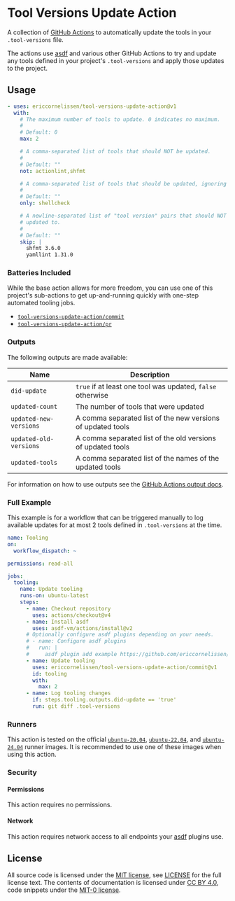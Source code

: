 <!-- SPDX-License-Identifier: CC-BY-4.0 -->

# Tool Versions Update Action

A collection of [GitHub Actions] to automatically update the tools in your
`.tool-versions` file.

The actions use [asdf] and various other GitHub Actions to try and update any
tools defined in your project's `.tool-versions` and apply those updates to the
project.

## Usage

```yml
- uses: ericcornelissen/tool-versions-update-action@v1
  with:
    # The maximum number of tools to update. 0 indicates no maximum.
    #
    # Default: 0
    max: 2

    # A comma-separated list of tools that should NOT be updated.
    #
    # Default: ""
    not: actionlint,shfmt

    # A comma-separated list of tools that should be updated, ignoring others.
    #
    # Default: ""
    only: shellcheck

    # A newline-separated list of "tool version" pairs that should NOT be
    # updated to.
    #
    # Default: ""
    skip: |
      shfmt 3.6.0
      yamllint 1.31.0
```

### Batteries Included

While the base action allows for more freedom, you can use one of this project's
sub-actions to get up-and-running quickly with one-step automated tooling jobs.

- [`tool-versions-update-action/commit`](./commit/README.md)
- [`tool-versions-update-action/pr`](./pr/README.md)

### Outputs

The following outputs are made available:

| Name                   | Description                                                 |
| ---------------------- | ----------------------------------------------------------- |
| `did-update`           | `true` if at least one tool was updated, `false` otherwise  |
| `updated-count`        | The number of tools that were updated                       |
| `updated-new-versions` | A comma separated list of the new versions of updated tools |
| `updated-old-versions` | A comma separated list of the old versions of updated tools |
| `updated-tools`        | A comma separated list of the names of the updated tools    |

For information on how to use outputs see the [GitHub Actions output docs].

### Full Example

This example is for a workflow that can be triggered manually to log available
updates for at most 2 tools defined in `.tool-versions` at the time.

```yml
name: Tooling
on:
  workflow_dispatch: ~

permissions: read-all

jobs:
  tooling:
    name: Update tooling
    runs-on: ubuntu-latest
    steps:
      - name: Checkout repository
        uses: actions/checkout@v4
      - name: Install asdf
        uses: asdf-vm/actions/install@v2
      # Optionally configure asdf plugins depending on your needs.
      # - name: Configure asdf plugins
      #   run: |
      #     asdf plugin add example https://github.com/ericcornelissen/asdf-example
      - name: Update tooling
        uses: ericcornelissen/tool-versions-update-action/commit@v1
        id: tooling
        with:
          max: 2
      - name: Log tooling changes
        if: steps.tooling.outputs.did-update == 'true'
        run: git diff .tool-versions
```

### Runners

This action is tested on the official [`ubuntu-20.04`], [`ubuntu-22.04`], and
[`ubuntu-24.04`] runner images. It is recommended to use one of these images
when using this action.

### Security

#### Permissions

This action requires no permissions.

#### Network

This action requires network access to all endpoints your [asdf] plugins use.

## License

All source code is licensed under the [MIT license], see [LICENSE] for the full
license text. The contents of documentation is licensed under [CC BY 4.0], code
snippets under the [MIT-0 license].

[asdf]: https://asdf-vm.com/
[cc by 4.0]: https://creativecommons.org/licenses/by/4.0/
[github actions]: https://github.com/features/actions
[github actions output docs]: https://help.github.com/en/actions/reference/contexts-and-expression-syntax-for-github-actions#steps-context
[license]: ./LICENSE
[mit license]: https://opensource.org/license/mit/
[mit-0 license]: https://opensource.org/license/mit-0/
[`ubuntu-20.04`]: https://github.com/actions/runner-images/blob/main/images/ubuntu/Ubuntu2004-Readme.md
[`ubuntu-22.04`]: https://github.com/actions/runner-images/blob/main/images/ubuntu/Ubuntu2204-Readme.md
[`ubuntu-24.04`]: https://github.com/actions/runner-images/blob/main/images/ubuntu/Ubuntu2404-Readme.md
